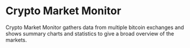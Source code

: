 Crypto Market Monitor
=======

Crypto Market Monitor gathers data from multiple bitcoin exchanges and
shows summary charts and statistics to give a broad overview of the markets. 


